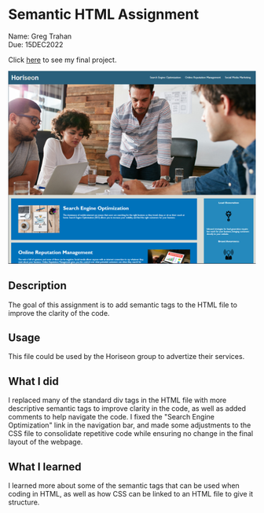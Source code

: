 # Semantic HTML Assignment

Name: Greg Trahan  
Due: 15DEC2022  

Click [here](https://greg-trahan.github.io/01-semantic-html/) to see my final project.

![This is a screenshot of the final page](./assets/images/horiseo-screengrab.png)

## Description
The goal of this assignment is to add semantic tags to the HTML file to improve the clarity of the code.

## Usage
This file could be used by the Horiseon group to advertize their services.

## What I did
I replaced many of the standard div tags in the HTML file with more descriptive semantic tags to improve clarity in the code, as well as added comments to help navigate the code. I fixed the "Search Engine Optimization" link in the navigation bar, and made some adjustments to the CSS file to consolidate repetitive code while ensuring no change in the final layout of the webpage.

## What I learned
I learned more about some of the semantic tags that can be used when coding in HTML, as well as how CSS can be linked to an HTML file to give it structure.
